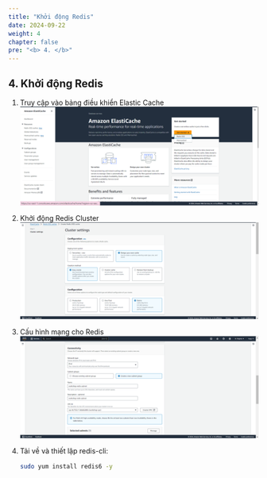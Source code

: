 ```yaml
---
title: "Khởi động Redis"
date: 2024-09-22
weight: 4
chapter: false
pre: "<b> 4. </b>"
---
```


## 4. Khởi động Redis

1. Truy cập vào bảng điều khiển Elastic Cache  
   ![alt text](ElasticcacheConsole.png)

2. Khởi động Redis Cluster  
   ![alt text](CreateRedis.png)

3. Cấu hình mạng cho Redis  
   ![alt text](RedisNetworking.png)

4. Tải về và thiết lập redis-cli:

   ```bash
   sudo yum install redis6 -y
   ```
